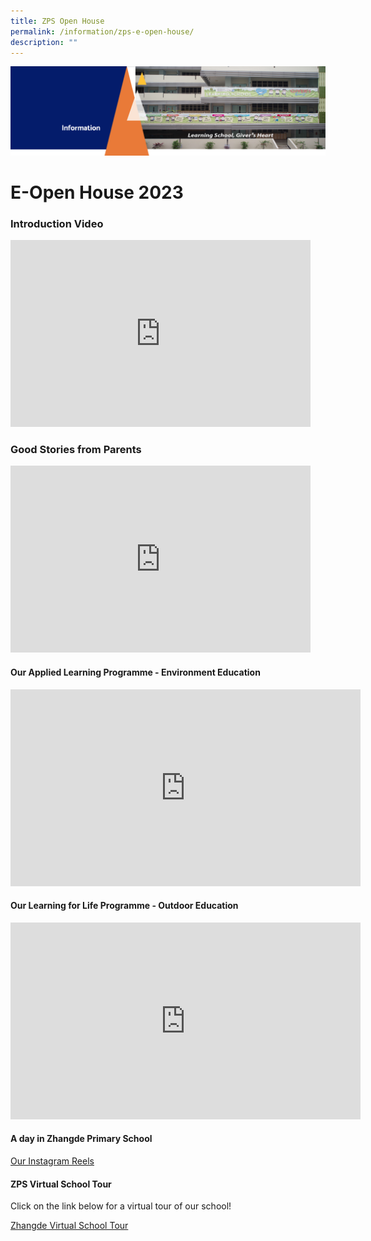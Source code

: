 ```yaml
---
title: ZPS Open House
permalink: /information/zps-e-open-house/
description: ""
---
```

<img src="/images/Information.png">

# E-Open House 2023
### **Introduction Video**
<iframe allowfullscreen="true" height="299" width="480" frameborder="0" src="https://docs.google.com/presentation/d/e/2PACX-1vSeaZ7_SqFwsc3KguRJFYSzIxOH23XBc4uDXbOPSO2cu649hCG3VoUj4bFGjKeo3rOWRZ_N9z8t4B9D/embed?start=true&amp;loop=true&amp;delayms=3000"></iframe>

### **Good Stories from Parents**
<iframe src="https://docs.google.com/presentation/d/e/2PACX-1vTLOGyIvcE2wJwjBj_ZCY17AeSMDxnYtUd_iE3Fozvv_4LMoSTIH9b-1FjD7SWGGY-FYnoaE9mFsIdr/embed?start=true&amp;loop=true&amp;delayms=15000" frameborder="0" width="480" height="299" allowfullscreen="true"></iframe>

 
<h4><strong>Our Applied Learning Programme - Environment Education</strong></h4>

<iframe width="560" height="315" src="https://www.youtube.com/embed/dF14dQ9VUOo" title="YouTube video player" frameborder="0" allow="accelerometer; autoplay; clipboard-write; encrypted-media; gyroscope; picture-in-picture; web-share" allowfullscreen=""></iframe>

<h4><strong>Our Learning for Life Programme - Outdoor Education</strong></h4>

<iframe width="560" height="315" src="https://www.youtube.com/embed/lKJJjG-qD9A" title="YouTube video player" frameborder="0" allow="accelerometer; autoplay; clipboard-write; encrypted-media; gyroscope; picture-in-picture; web-share" allowfullscreen=""></iframe>

<h4><strong>A day in Zhangde Primary School</strong></h4>

[Our Instagram Reels](https://www.instagram.com/zhangdepri/reels/)

<h4><strong>ZPS Virtual School Tour</strong></h4>
Click on the link below for a virtual tour of our school!

[Zhangde Virtual School Tour](https://4d.silversea-media.com/zps360/)